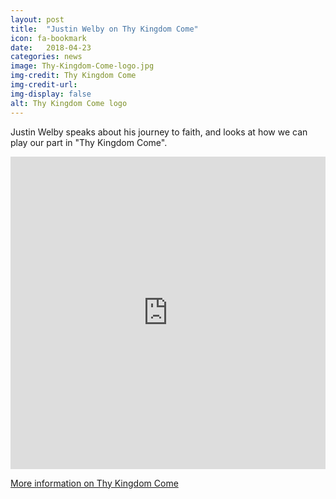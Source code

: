 ```yaml
---
layout: post
title:  "Justin Welby on Thy Kingdom Come"
icon: fa-bookmark
date:   2018-04-23
categories: news
image: Thy-Kingdom-Come-logo.jpg
img-credit: Thy Kingdom Come
img-credit-url: 
img-display: false
alt: Thy Kingdom Come logo
---
```

Justin Welby speaks about his journey to faith, and looks at how we can play our part in "Thy Kingdom Come".
<!--more-->

<iframe width="100%" height="500" src="https://www.youtube.com/embed/4_AMDXsDkAc?rel=0" frameborder="0" allow="autoplay; encrypted-media" allowfullscreen></iframe>

<a href="https://www.thykingdomcome.global/" target="_blank">More information on Thy Kingdom Come</a>
